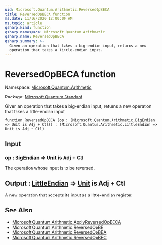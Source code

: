 ```yaml
---
uid: Microsoft.Quantum.Arithmetic.ReversedOpBECA
title: ReversedOpBECA function
ms.date: 11/16/2020 12:00:00 AM
ms.topic: article
qsharp.kind: function
qsharp.namespace: Microsoft.Quantum.Arithmetic
qsharp.name: ReversedOpBECA
qsharp.summary: >-
  Given an operation that takes a big-endian input, returns a new
  operation that takes a little-endian input.
---
```


# ReversedOpBECA function

Namespace: [Microsoft.Quantum.Arithmetic](xref:Microsoft.Quantum.Arithmetic)

Package: [Microsoft.Quantum.Standard](https://nuget.org/packages/Microsoft.Quantum.Standard)


Given an operation that takes a big-endian input, returns a newoperation that takes a little-endian input.

```qsharp
function ReversedOpBECA (op : (Microsoft.Quantum.Arithmetic.BigEndian => Unit is Adj + Ctl)) : (Microsoft.Quantum.Arithmetic.LittleEndian => Unit is Adj + Ctl)
```


## Input

### op : [BigEndian](xref:Microsoft.Quantum.Arithmetic.BigEndian) => [Unit](xref:microsoft.quantum.lang-ref.unit)  is Adj + Ctl

The operation whose input is to be reversed.



## Output : [LittleEndian](xref:Microsoft.Quantum.Arithmetic.LittleEndian) => [Unit](xref:microsoft.quantum.lang-ref.unit)  is Adj + Ctl

A new operation that accepts its input as a little-endian register.

## See Also

- [Microsoft.Quantum.Arithmetic.ApplyReversedOpBECA](xref:Microsoft.Quantum.Arithmetic.ApplyReversedOpBECA)
- [Microsoft.Quantum.Arithmetic.ReversedOpBE](xref:Microsoft.Quantum.Arithmetic.ReversedOpBE)
- [Microsoft.Quantum.Arithmetic.ReversedOpBEA](xref:Microsoft.Quantum.Arithmetic.ReversedOpBEA)
- [Microsoft.Quantum.Arithmetic.ReversedOpBEC](xref:Microsoft.Quantum.Arithmetic.ReversedOpBEC)